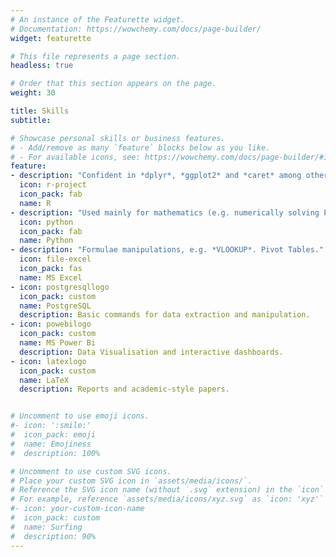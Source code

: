 ```yaml
---
# An instance of the Featurette widget.
# Documentation: https://wowchemy.com/docs/page-builder/
widget: featurette

# This file represents a page section.
headless: true

# Order that this section appears on the page.
weight: 30

title: Skills
subtitle:

# Showcase personal skills or business features.
# - Add/remove as many `feature` blocks below as you like.
# - For available icons, see: https://wowchemy.com/docs/page-builder/#icons
feature:
- description: "Confident in *dplyr*, *ggplot2* and *caret* among others. Actively learning *tidymodels* metapackage."
  icon: r-project
  icon_pack: fab
  name: R
- description: "Used mainly for mathematics (e.g. numerically solving PDEs)."
  icon: python
  icon_pack: fab
  name: Python
- description: "Formulae manipulations, e.g. *VLOOKUP*. Pivot Tables."
  icon: file-excel
  icon_pack: fas
  name: MS Excel
- icon: postgresqllogo
  icon_pack: custom
  name: PostgreSQL
  description: Basic commands for data extraction and manipulation.
- icon: powebilogo
  icon_pack: custom
  name: MS Power Bi
  description: Data Visualisation and interactive dashboards. 
- icon: latexlogo
  icon_pack: custom
  name: LaTeX
  description: Reports and academic-style papers.


# Uncomment to use emoji icons.
#- icon: ':smile:'
#  icon_pack: emoji
#  name: Emojiness
#  description: 100% 

# Uncomment to use custom SVG icons.
# Place your custom SVG icon in `assets/media/icons/`.
# Reference the SVG icon name (without `.svg` extension) in the `icon` field.
# For example, reference `assets/media/icons/xyz.svg` as `icon: 'xyz'`
#- icon: your-custom-icon-name
#  icon_pack: custom
#  name: Surfing
#  description: 90%
---
```

